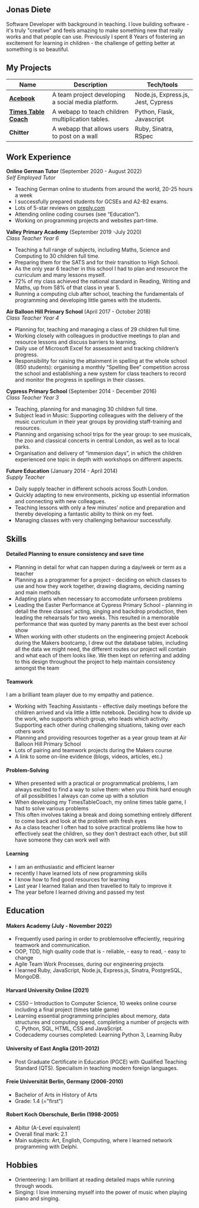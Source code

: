 ## Jonas Diete

Software Developer with background in teaching. I love building software - it's truly "creative" and feels amazing to make something new that really works and that people can use. Previously I spent 8 Years of fostering an excitement for learning in children - the challenge of getting better at something is so beautiful.

## My Projects

| Name                         | Description       | Tech/tools        |
| ---------------------------- | ----------------- | ----------------- |
| [**Acebook**](https://acebook-monsters-inc.herokuapp.com/)                  | A team project developing a social media platform. | Node.js, Express.js, Jest, Cypress |
| [**Times Table Coach**](https://ttcoach.herokuapp.com)        | A webapp to teach children multiplication tables. | Python, Flask, Javascript |
| **Chitter**                  | A webapp that allows users to post on a wall | Ruby, Sinatra, RSpec |

## Work Experience

**Online German Tutor** (September 2020 - August 2022)  
_Self Employed Tutor_

- Teaching German online to students from around the world, 20-25 hours a week
- I successfully prepared students for GCSEs and A2-B2 exams.
- Lots of 5-star reviews on [preply.com](https://preply.com/en/tutor/686392)
- Attending online coding courses (see “Education”).
- Working on programming projects and websites part-time.

**Valley Primary Academy** (September 2019 -July 2020)  
_Class Teacher Year 6_
- Teaching a full range of subjects, including Maths, Science and Computing to 30 children full time.
- Preparing them for the SATS and for their transition to High School.
- As the only year 6 teacher in this school I had to plan and resource the curriculum and many lessons myself.
- 72% of my class achieved the national standard in Reading, Writing and Maths, up from 58% of that class in year 5.
- Running a computing club after school, teaching the fundamentals of programming and developing little games with the students.

**Air Balloon Hill Primary School** (April 2017 - October 2018)  
_Class Teacher Year 4_
- Planning for, teaching and managing a class of 29 children full time. 
- Working closely with colleagues in productive meetings to plan and resource lessons and discuss barriers to learning.
- Daily use of Microsoft Excel for assessment and tracking children’s progress.
- Responsibility for raising the attainment in spelling at the whole school (850 students): organising a monthly “Spelling Bee” competition across the school and establishing a new system for class teachers to record and monitor the progress in spellings in their classes.

**Cypress Primary School** (September 2014 - December 2016)  
_Class Teacher Year 3_
- Teaching, planning for and managing 30 children full time.
- Subject lead in Music: Supporting colleagues with the delivery of the music curriculum in their year groups by providing staff-training and resources.
- Planning and organising school trips for the year group: to see musicals, the zoo and classical concerts in central London, as well as to local parks.
- Organisation and delivery of “immersion days”, in which the children experienced one topic in depth with workshops on different aspects.

**Future Education** (January 2014 - April 2014)  
_Supply Teacher_
- Daily supply teacher in different schools across South London.
- Quickly adapting to new environments, picking up essential information and connecting with new colleagues.
- Teaching lessons with only a few minutes’ notice and preparation and thereby developing a fantastic ability to think on my feet.
- Managing classes with very challenging behaviour successfully.

## Skills

#### Detailed Planning to ensure consistency and save time

- Planning in detail for what can happen during a day/week or term as a teacher
- Planning as a programmer for a project - deciding on which classes to use and how they work together, drawing diagrams, deciding naming and main methods
- Adapting plans when necessary to accomodate unforseen problems
- Leading the Easter Performance at Cypress Primary School -  planning in detail the three classes' acting, singing and backdrop production, then leading the rehearsals for two weeks. This resulted in a memorable performance that was quoted by many parents as the best ever school show
- When working with other students on the engineering project Acebook during the Makers bootcamp, I drew out the database tables, including all the data we might need, the different routes our project will contain and what each of them looks like. We then kept on referring and adding to this design throughout the project to help maintain consistency amongst the team

#### Teamwork 

I am a brilliant team player due to my empathy and patience.

- Working with Teaching Assistants - effective daily meetings before the children arrived and via little a little notebook. Deciding how to divide up the work, who supports which group, who leads which activity. Supporting each other during challenging situations, taking over each others work
- Planning and providing resources together as a year group team at Air Balloon Hill Primary School
- Lots of pairing and teamwork projects during the Makers course
- A link to some on-line evidence (blogs, videos, articles, etc.)

#### Problem-Solving
- When presented with a practical or programmatical problems, I am always excited to find a way to solve them: when you think hard enough of all possibilities I always can come up with a solution
- When developing my TimesTableCoach, my online times table game, I had to solve various problems
- This often involves taking a break and doing something entirely different to come back and look at the problem with fresh eyes
- As a class teacher I often had to solve practical problems like how to effectively seat the children, so they don't destract each other, but still have someone they can work well with


#### Learning
- I am an enthusiastic and efficient learner
- recently I have learned lots of new programming skills
- I know how to find good resources for learning
- Last year I learned Italian and then travelled to Italy to improve it
- The year before I learned driving and passed my test

## Education

#### Makers Academy (July - November 2022)
- Frequently used paring in order to problemsolve effeciently, requiring teamwork and communication.
- OOP, TDD, high quality code that is - reliable, - easy to read, - easy to change
- Agile Team Work Processes, during our engineering projects
- I learned Ruby, JavaScript, Node.js, Express.js, Sinatra, PostgreSQL, MongoDB.

#### Harvard University Online (2021)
- CS50 – Introduction to Computer Science, 10 weeks online course including a final project (times table game)
- Learning essential programming principles about memory, data structures and computing speed, completing a number of projects with C, Python, SQL, HTML, CSS and JavaScript.
- Codecademy courses completed: Learning Python 3, Learning Ruby

#### University of East Anglia (2011-2012)
- Post Graduate Certificate in Education (PGCE) with Qualified Teaching Standard (QTS). Specialism in teaching modern foreign languages.

#### Freie Universität Berlin, Germany (2006-2010)
- Bachelor of Arts in History of Arts
- Grade: 1.4 (="first")

#### Robert Koch Oberschule, Berlin (1998-2005)
- Abitur (A-Level equivalent)
- Overall final mark: 2.1
- Main subjects: Art, English, Computing, where I learned network programming with Delphi.


## Hobbies

- Orienteering: I am brilliant at reading detailed maps while running through woods.
- Singing: I love immersing myself into the power of music when playing piano and singing.